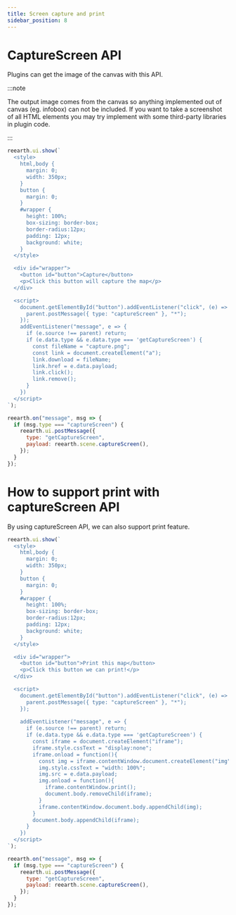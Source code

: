 ```yaml
---
title: Screen capture and print
sidebar_position: 8
---
```


# CaptureScreen API

Plugins can get the image of the canvas with this API.

:::note

The output image comes from the canvas so anything implemented out of canvas (eg. infobox) can not be included. If you want to take a screenshot of all HTML elements you may try implement with some third-party libraries in plugin code.

:::

```js
reearth.ui.show(`
  <style>
    html,body {
      margin: 0;
      width: 350px;
    }
    button {
      margin: 0;
    }
    #wrapper {
      height: 100%;
      box-sizing: border-box;
      border-radius:12px;
      padding: 12px;
      background: white;
    }
  </style>

  <div id="wrapper">
    <button id="button">Capture</button>
    <p>Click this button will capture the map</p>
  </div>

  <script>
    document.getElementById("button").addEventListener("click", (e) => {
      parent.postMessage({ type: "captureScreen" }, "*");
    });
    addEventListener("message", e => {
      if (e.source !== parent) return;
      if (e.data.type && e.data.type === 'getCaptureScreen') {
        const fileName = "capture.png";
        const link = document.createElement("a");
        link.download = fileName;
        link.href = e.data.payload;
        link.click();
        link.remove();
      }
    })
  </script>
`);

reearth.on("message", msg => {
  if (msg.type === "captureScreen") {
    reearth.ui.postMessage({
      type: "getCaptureScreen",
      payload: reearth.scene.captureScreen(),
    });
  }
});
```

# How to support print with captureScreen API

By using captureScreen API, we can also support print feature.

```js
reearth.ui.show(`
  <style>
    html,body {
      margin: 0;
      width: 350px;
    }
    button {
      margin: 0;
    }
    #wrapper {
      height: 100%;
      box-sizing: border-box;
      border-radius:12px;
      padding: 12px;
      background: white;
    }
  </style>

  <div id="wrapper">
    <button id="button">Print this map</button>
    <p>Click this button we can print!</p>
  </div>

  <script>
    document.getElementById("button").addEventListener("click", (e) => {
      parent.postMessage({ type: "captureScreen" }, "*");
    });
    
    addEventListener("message", e => {
      if (e.source !== parent) return;
      if (e.data.type && e.data.type === 'getCaptureScreen') {
        const iframe = document.createElement("iframe");
        iframe.style.cssText = "display:none";
        iframe.onload = function(){
          const img = iframe.contentWindow.document.createElement("img");
          img.style.cssText = "width: 100%";
          img.src = e.data.payload;
          img.onload = function(){
            iframe.contentWindow.print();
            document.body.removeChild(iframe);
          }
          iframe.contentWindow.document.body.appendChild(img);
        }
        document.body.appendChild(iframe);
      }
    })
  </script>
`);

reearth.on("message", msg => {
  if (msg.type === "captureScreen") {
    reearth.ui.postMessage({
      type: "getCaptureScreen",
      payload: reearth.scene.captureScreen(),
    });
  }
});
```